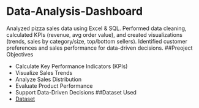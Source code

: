 # Data-Analysis-Dashboard
Analyzed pizza sales data using Excel &amp; SQL. Performed data cleaning, calculated KPIs (revenue, avg order value), and created visualizations (trends, sales by category/size, top/bottom sellers). Identified customer preferences and sales performance for data-driven decisions.
##Preoject Objectives
  - Calculate Key Performance Indicators (KPIs)
  - Visualize Sales Trends
  - Analyze Sales Distribution
  - Evaluate Product Performance
  - Support Data-Driven Decisions
##Dataset Used
- <a href="https://github.com/m-hamza-7/Data-Analysis-Dashboard/blob/main/Pizza%20Sales%20Data%20Analysis.xlsx">Dataset</a>
